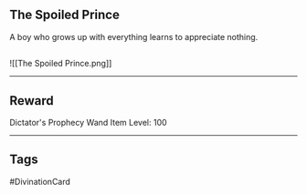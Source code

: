 ## The Spoiled Prince
A boy who grows up with everything learns to appreciate nothing.
## 
![[The Spoiled Prince.png]]

---
## Reward
Dictator's Prophecy Wand
Item Level: 100

---
## Tags
#DivinationCard